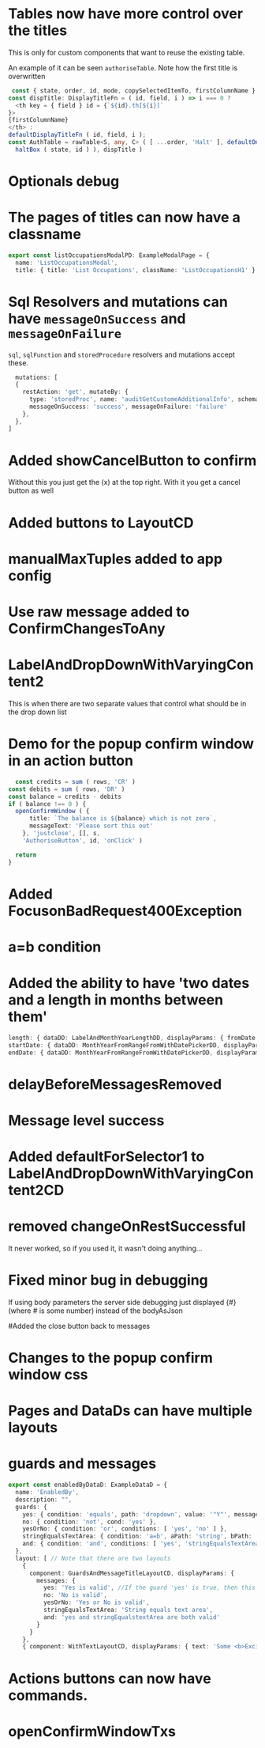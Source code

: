
# Tables now have more control over the titles

This is only for custom components that want to reuse the existing table.

An example of it can be seen `authoriseTable`. Note how the first title is overwritten

```typescript
 const { state, order, id, mode, copySelectedItemTo, firstColumnName } = props
const dispTitle: DisplayTitleFn = ( id, field, i ) => i === 0 ?
  <th key = { field } id = {`${id}.th[${i}]`
}>
{firstColumnName}
</th> : 
defaultDisplayTitleFn ( id, field, i );
const AuthTable = rawTable<S, any, C> ( [ ...order, 'Halt' ], defaultOnClick ( props ), defaultOneRowWithGetValue ( getValueForAuthorisedTable ) ( id, order, [],
  haltBox ( state, id ) ), dispTitle )

```

# Optionals debug

# The pages of titles can now have a classname

```typescript
export const listOccupationsModalPD: ExampleModalPage = {
  name: 'ListOccupationsModal',
  title: { title: 'List Occupations', className: 'ListOccupationsH1' },
```

# Sql Resolvers and mutations can have `messageOnSuccess` and `messageOnFailure`

`sql`, `sqlFunction` and `storedProcedure` resolvers and mutations accept these.

```typescript
  mutations: [
  {
    restAction: 'get', mutateBy: {
      type: 'storedProc', name: 'auditGetCustomeAdditionalInfo', schema: onlySchema, params: [ 'clientRef' ],
      messageOnSuccess: 'success', messageOnFailure: 'failure'
    },
  },
]

```

# Added showCancelButton to confirm

Without this you just get the (x) at the top right. With it you get a cancel button as well

# Added buttons to LayoutCD

# manualMaxTuples added to app config

# Use raw message added to ConfirmChangesToAny

# LabelAndDropDownWithVaryingContent2

This is when there are two separate values that control what should be in the drop down list

# Demo for the popup confirm window in an action button

```typescript
  const credits = sum ( rows, 'CR' )
const debits = sum ( rows, 'DR' )
const balance = credits - debits
if ( balance !== 0 ) {
  openConfirmWindow ( {
      title: `The balance is ${balance} which is not zero`,
      messageText: 'Please sort this out'
    }, 'justclose', [], s,
    'AuthoriseButton', id, 'onClick' )

  return
}
```

# Added FocusonBadRequest400Exception

# a=b condition


# Added the ability to have 'two dates and a length in months between them'
```typescript
length: { dataDD: LabelAndMonthYearLengthDD, displayParams: { fromDate: 'startDate', toDate: 'endDate', subtract: false } },
startDate: { dataDD: MonthYearFromRangeFromWithDatePickerDD, displayParams: { pathToOtherDate: 'endDate', lengthPath: 'length', subtract: false } },
endDate: { dataDD: MonthYearFromRangeFromWithDatePickerDD, displayParams: { pathToOtherDate: 'startDate', lengthPath: 'length', subtract: true } },
```

# delayBeforeMessagesRemoved

# Message level success

# Added defaultForSelector1 to LabelAndDropDownWithVaryingContent2CD

# removed changeOnRestSuccessful
It never worked, so if you used it, it wasn't doing anything...

# Fixed minor bug in debugging
If using body parameters the server side debugging just displayed {#} (where # is some number) instead of the bodyAsJson

#Added the close button back to messages


# Changes to the popup confirm window css

# Pages and DataDs can have multiple layouts

# guards and messages

```typescript
export const enabledByDataD: ExampleDataD = {
  name: 'EnabledBy',
  description: "",
  guards: {
    yes: { condition: 'equals', path: 'dropdown', value: '"Y"', message: 'Select Yes to enable' },
    no: { condition: 'not', cond: 'yes' },
    yesOrNo: { condition: 'or', conditions: [ 'yes', 'no' ] },
    stringEqualsTextArea: { condition: 'a=b', aPath: 'string', bPath: 'textArea', message: 'The string has to equal the text area' },
    and: { condition: 'and', conditions: [ 'yes', 'stringEqualsTextArea' ] }
  },
  layout: [ // Note that there are two layouts
    {
      component: GuardsAndMessageTitleLayoutCD, displayParams: {
        messages: {
          yes: 'Yes is valid', //If the guard 'yes' is true, then this message will be displayed
          no: 'No is valid',
          yesOrNo: 'Yes or No is valid',
          stringEqualsTextArea: 'String equals text area',
          and: 'yes and stringEqualstextArea are both valid'
        }
      }
    },
    { component: WithTextLayoutCD, displayParams: { text: 'Some <b>Exciting</b> text {dropdown}' } } ],
```

# Actions buttons can now have commands.

# openConfirmWindowTxs